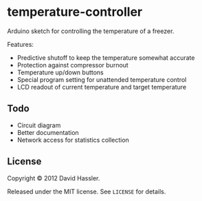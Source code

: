 # temperature-controller

Arduino sketch for controlling the temperature of a freezer.

Features:

 * Predictive shutoff to keep the temperature somewhat accurate
 * Protection against compressor burnout
 * Temperature up/down buttons
 * Special program setting for unattended temperature control
 * LCD readout of current temperature and target temperature

## Todo

 * Circuit diagram
 * Better documentation
 * Network access for statistics collection

## License

Copyright &copy; 2012 David Hassler.

Released under the MIT license. See `LICENSE` for details.
